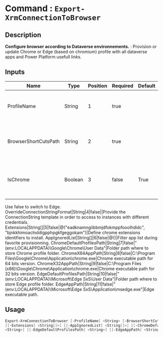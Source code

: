 ﻿# Command : `Export-XrmConnectionToBrowser` 

## Description

**Configure browser according to Dataverse environnements.** : Provision or update Chrome or Edge (based on chromium) profile with all dataverse apps and Power Platform usefull links.

## Inputs

Name|Type|Position|Required|Default|Description
----|----|--------|--------|-------|-----------
ProfileName|String|1|true||Name of existing or new browser profile.
BrowserShortCutsPath|String|2|true||Folder path where to store profile shortcut (.lnk).
IsChrome|Boolean|3|false|True|Indicates if browser is Google Chrome. (Default: true)
Use false to switch to Edge.
OverrideConnectionStringFormat|String|4|false||Provide the ConnectionString template in order to access to instances with different credentials.
Extensions|String[]|5|false|@("eadknamngiibbmjdfokmppfooolhdidc", "bjnkkhimoaclnddigpphpgkfgeggokam")|Define chrome extensions identifiers to install.
AppIgnoredList|String[]|6|false|@()|Filter app list during favorite provisionning.
ChromeDefaultProfilesPath|String|7|false|"$($env:LOCALAPPDATA)\Google\Chrome\User Data\"|Folder path where to store Chrome profile folder.
ChromeX64AppPath|String|8|false|C:\Program Files\Google\Chrome\Application\chrome.exe|Chrome executable path for 64 bits version.
ChromeX32AppPath|String|9|false|C:\Program Files (x86)\Google\Chrome\Application\chrome.exe|Chrome executable path for 32 bits version.
EdgeDefaultProfilesPath|String|10|false|"$($env:LOCALAPPDATA)\Microsoft\Edge SxS\User Data\"|Folder path where to store Edge profile folder.
EdgeAppPath|String|11|false|"$($env:LOCALAPPDATA)\Microsoft\Edge SxS\Application\msedge.exe"|Edge executable path.


## Usage

```Powershell 
Export-XrmConnectionToBrowser [-ProfileName] <String> [-BrowserShortCutsPath] <String> [[-IsChrome] <Boolean>] [[-OverrideConnectionStringFormat] <String>] 
[[-Extensions] <String[]>] [[-AppIgnoredList] <String[]>] [[-ChromeDefaultProfilesPath] <String>] [[-ChromeX64AppPath] <String>] [[-ChromeX32AppPath] 
<String>] [[-EdgeDefaultProfilesPath] <String>] [[-EdgeAppPath] <String>] [<CommonParameters>]
``` 


